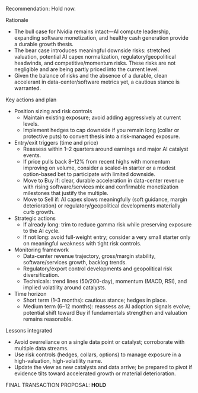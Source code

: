 Recommendation: Hold now.

Rationale
- The bull case for Nvidia remains intact—AI compute leadership, expanding software monetization, and healthy cash generation provide a durable growth thesis.
- The bear case introduces meaningful downside risks: stretched valuation, potential AI capex normalization, regulatory/geopolitical headwinds, and competitive/momentum risks. These risks are not negligible and are being partly priced into the current level.
- Given the balance of risks and the absence of a durable, clean accelerant in data-center/software metrics yet, a cautious stance is warranted.

Key actions and plan
- Position sizing and risk controls
  - Maintain existing exposure; avoid adding aggressively at current levels.
  - Implement hedges to cap downside if you remain long (collar or protective puts) to convert thesis into a risk-managed exposure.
- Entry/exit triggers (time and price)
  - Reassess within 1–2 quarters around earnings and major AI catalyst events.
  - If price pulls back 8–12% from recent highs with momentum improving on volume, consider a scaled-in starter or a modest option-based bet to participate with limited downside.
  - Move to Buy if: clear, durable acceleration in data-center revenue with rising software/services mix and confirmable monetization milestones that justify the multiple.
  - Move to Sell if: AI capex slows meaningfully (soft guidance, margin deterioration) or regulatory/geopolitical developments materially curb growth.
- Strategic actions
  - If already long: trim to reduce gamma risk while preserving exposure to the AI cycle.
  - If not long: avoid full-weight entry; consider a very small starter only on meaningful weakness with tight risk controls.
- Monitoring framework
  - Data-center revenue trajectory, gross/margin stability, software/services growth, backlog trends.
  - Regulatory/export control developments and geopolitical risk diversification.
  - Technicals: trend lines (50/200-day), momentum (MACD, RSI), and implied volatility around catalysts.
- Time horizon
  - Short term (1–3 months): cautious stance; hedges in place.
  - Medium term (6–12 months): reassess as AI adoption signals evolve; potential shift toward Buy if fundamentals strengthen and valuation remains reasonable.

Lessons integrated
- Avoid overreliance on a single data point or catalyst; corroborate with multiple data streams.
- Use risk controls (hedges, collars, options) to manage exposure in a high-valuation, high-volatility name.
- Update the view as new catalysts and data arrive; be prepared to pivot if evidence tilts toward accelerated growth or material deterioration.

FINAL TRANSACTION PROPOSAL: **HOLD**